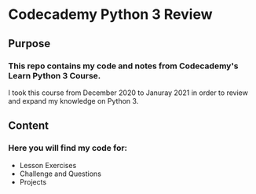 # Codecademy Python 3 Review

## Purpose
### This repo contains my code and notes from Codecademy's Learn Python 3 Course.
I took this course from December 2020 to Januray 2021 in order to review and expand my knowledge on Python 3.
## Content
### Here you will find my code for:
- Lesson Exercises
- Challenge and Questions
- Projects
